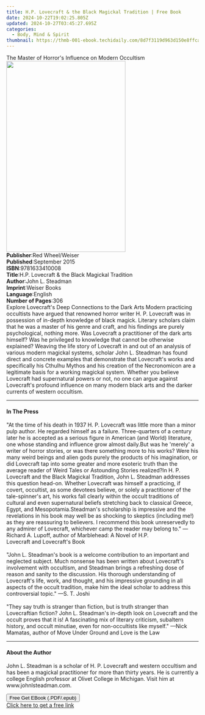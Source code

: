 ```yaml
---
title: H.P. Lovecraft & the Black Magickal Tradition | Free Book
date: 2024-10-22T19:02:25.805Z
updated: 2024-10-27T03:45:27.695Z
categories:
  - Body, Mind & Spirit
thumbnail: https://thmb-001-ebook.techidaily.com/8d7f3119d963d150e8ffca67d104c76d9acb500c8c3bc2965449234d9467ffca.jpg
---
```

<main id="book-container">
  <div class="flex flex-col">
    <div class="book-brief flex-1 py-6 px-4 sm:p-6 md:py-10 md:px-8">
      <!-- brief-->
      <div class="book-brief-main">
        The Master of Horror's Influence on Modern Occultism
      </div>
    </div>
    <div
      class="book-meta-info flex-1 grid gap-4 col-start-1 col-end-3 row-start-1 sm:mb-6 sm:grid-cols-4 lg:gap-6 lg:col-start-2 lg:row-end-6 lg:row-span-6 lg:mb-0"
    >
      <div
        class="book-meta-info-left place-content-center mt-4 p-4 text-sm leading-6 col-start-2 col-span-2 dark:text-slate-400"
      >
        <img
          class="w-full h-500 object-cover rounded-lg sm:h-255 sm:col-span-2 lg:col-span-full"
          src="https://img-001-ebook.techidaily.com/518c9b5d36774dbe78ae349edc1eecb446031de1c36666762156dd6abb40bf79.jpg"
          alt=""
          width="312"
          height="500"
        />
      </div>
      <div
        class="book-meta-info-right mt-2 col-start-1 row-start-2 col-span-3 self-center"
      >
        <!-- meta data  -->
        <div class="flex flex-col px-4 md:px-8">
          <div class="flex-1">
            <strong>Publisher</strong>:<span class="px-2"
              >Red Wheel/Weiser</span
            >
          </div>
          <div class="flex-1">
            <strong>Published</strong>:<span class="px-2">September 2015</span>
          </div>
          <div class="flex-1">
            <strong>ISBN</strong>:<span class="px-2">9781633410008</span>
          </div>
          <div class="flex-1">
            <strong>Title</strong>:<span class="px-2"
              >H.P. Lovecraft &amp; the Black Magickal Tradition</span
            >
          </div>
          <div class="flex-1">
            <strong>Author</strong>:<span class="px-2">John L. Steadman</span>
          </div>
          <div class="flex-1">
            <strong>Imprint</strong>:<span class="px-2">Weiser Books</span>
          </div>
          <div class="flex-1">
            <strong>Language</strong>:<span class="px-2">English</span>
          </div>
          <div class="flex-1">
            <strong>Number of Pages</strong>:<span class="px-2">306</span>
          </div>
        </div>
      </div>
    </div>
    <div class="book-description flex-1 py-6 px-4 sm:p-6 md:py-10 md:px-8">
      <div class="book-description-main">
        <div accordion-content="" id="description">
          Explore Lovecraft's Deep Connections to the Dark Arts Modern
          practicing occultists have argued that renowned horror writer H. P.
          Lovecraft was in possession of in-depth knowledge of black magick.
          Literary scholars claim that he was a master of his genre and craft,
          and his findings are purely psychological, nothing more. Was Lovecraft
          a practitioner of the dark arts himself? Was he privileged to
          knowledge that cannot be otherwise explained? Weaving the life story
          of Lovecraft in and out of an analysis of various modern magickal
          systems, scholar John L. Steadman has found direct and concrete
          examples that demonstrate that Lovecraft's works and specifically his
          Cthulhu Mythos and his creation of the Necronomicon are a legitimate
          basis for a working magickal system. Whether you believe Lovecraft had
          supernatural powers or not, no one can argue against Lovecraft's
          profound influence on many modern black arts and the darker currents
          of western occultism.
        </div>
      </div>
    </div>
    <div class="book-excerpts flex-1 py-6 px-4 sm:p-6 md:py-10 md:px-8">
      <!-- excerpts-->
      <div class="book-excerpts-main">
        <hr />
        <h4 class="placeholder placeholder-heading">
          <span>In The Press</span>
        </h4>
        <p>
          "At the time of his death in 1937 H. P. Lovecraft was little more than
          a minor pulp author. He regarded himself as a failure. Three-quarters
          of a century later he is accepted as a serious figure in American (and
          World) literature, one whose standing and influence grow almost
          daily.But was he 'merely' a writer of horror stories, or was there
          something more to his works? Were his many weird beings and alien gods
          purely the products of his imagination, or did Lovecraft tap into some
          greater and more esoteric truth than the average reader of&nbsp;Weird
          Tales&nbsp;or&nbsp;Astounding Stories&nbsp;realized?In&nbsp;H. P.
          Lovecraft&nbsp;and the&nbsp;Black Magickal Tradition, John L. Steadman
          addresses this question head-on. Whether Lovecraft was himself a
          practicing, if covert, occultist, as some devotees believe, or solely
          a practitioner of the tale-spinner's art, his works fall clearly
          within the occult traditions of cultural and even supernatural beliefs
          stretching back to classical Greece, Egypt, and Mesopotamia.Steadman's
          scholarship is impressive and the revelations in his book may well be
          as shocking to skeptics (including me!) as they are reassuring to
          believers. I recommend this book unreservedly to any admirer of
          Lovecraft, whichever camp the reader may belong to." —Richard A.
          Lupoff, author of&nbsp;Marblehead: A Novel of H.P.
          Lovecraft&nbsp;and&nbsp;Lovecraft's Book<br /><br />"John L.
          Steadman's book is a welcome contribution to an important and
          neglected subject. Much nonsense has been written about Lovecraft's
          involvement with occultism, and Steadman brings a refreshing dose of
          reason and sanity to the discussion. His thorough understanding of
          Lovecraft's life, work, and thought, and his impressive grounding in
          all aspects of the occult tradition, make him the ideal scholar to
          address this controversial topic." —S. T. Joshi<br /><br />"They say
          truth is stranger than fiction, but is truth stranger than
          Lovecraftian fiction? John L. Steadman's in-depth look on Lovecraft
          and the occult proves that it is! A fascinating mix of literary
          criticism, subaltern history, and occult minutiae, even for
          non-occultists like myself." —Nick Mamatas, author of&nbsp;Move Under
          Ground&nbsp;and&nbsp;Love is the Law
        </p>
      </div>
    </div>
    <div class="book-about-author flex-1 py-6 px-4 sm:p-6 md:py-10 md:px-8">
      <!-- about author-->
      <div class="book-main-author-main">
        <hr />
        <h4 class="placeholder placeholder-heading">
          <span>About the Author</span>
        </h4>
        <p>
          John L. Steadman&nbsp;is a scholar of H. P. Lovecraft and western
          occultism and has been a magickal practitioner for more than thirty
          years. He is currently a college English professor at Olivet College
          in Michigan. Visit him at www.johnlsteadman.com.
        </p>
      </div>
    </div>
    <div class="book-free-get flex-1 py-6 px-4 sm:p-6 md:py-10 md:px-8">
      <button
        id="btn-free-get"
        class="bg-blue-500 hover:bg-blue-700 text-white font-bold py-2 px-4 rounded"
      >
        Free Get EBook (.PDF/.epub)
      </button>
      <div id="countdown-display" class="px-2 text-lg mt-2"></div>
      <a
        id="free-link"
        class="hidden bg-blue-500 hover:bg-blue-700 text-white font-bold py-2 px-4 rounded"
        href="https://www.ebooks.com/en-us/book/210877346/h-p-lovecraft-the-black-magickal-tradition/john-l-steadman/"
        target="_blank"
        >Click here to get a free link</a
      >
    </div>
    <script>
      let countdownTime = 0;
      let countdownInterval = null;
      document
        .getElementById('btn-free-get')
        .addEventListener('click', startCountdown);
      function startCountdown() {
        countdownTime = new Date().getTime() + 60000 * 3;
        countdownInterval = setInterval(updateCountdown, 1000);
        document.getElementById('btn-free-get').disabled = true;
        document
          .getElementById('btn-free-get')
          .classList.add('bg-gray-500', 'cursor-not-allowed');
      }
      function updateCountdown() {
        let currentTime = new Date().getTime();
        let timeLeft = countdownTime - currentTime;
        let secondsLeft = Math.floor(timeLeft / 1000);
        document.getElementById('countdown-display').innerHTML =
          `Remaining time: ${secondsLeft} seconds.`;
        if (secondsLeft <= 0) {
          clearInterval(countdownInterval);
          document.getElementById('btn-free-get').classList.add('hidden');
          document.getElementById('free-link').classList.remove('hidden');
          document.getElementById('countdown-display').innerHTML = '';
        }
      }
    </script>
  </div>
</main>

<ins class="adsbygoogle"
      style="display:block"
      data-ad-client="ca-pub-7571918770474297"
      data-ad-slot="8358498916"
      data-ad-format="auto"
      data-full-width-responsive="true"></ins>
    